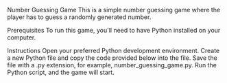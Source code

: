Number Guessing Game
This is a simple number guessing game where the player has to guess a randomly generated number.

Prerequisites
To run this game, you'll need to have Python installed on your computer.

Instructions
Open your preferred Python development environment.
Create a new Python file and copy the code provided below into the file.
Save the file with a .py extension, for example, number_guessing_game.py.
Run the Python script, and the game will start.
